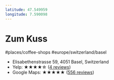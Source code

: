 ```yaml
---
latitude: 47.549959
longitude: 7.590098 
---
```

# Zum Kuss
#places/coffee-shops #europe/switzerland/basel
* Elisabethenstrasse 59, 4051 Basel, Switzerland
* Yelp: ★★★★☆ ([4 reviews](https://www.yelp.com/biz/zum-kuss-basel))
* Google Maps: ★★★★★ ([556 reviews](https://maps.google.com/?cid=15443633298688113080))
